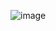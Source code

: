 ![image](https://user-images.githubusercontent.com/77693665/201535987-2adab44f-ec9b-47e4-9a62-4cf41ade66d3.png)
